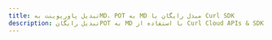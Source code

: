 ---title: تبدیل پاورپوینت بهMD، POT به MD مبدل رایگان یا Curl SDKdescription: تبدیل رایگانPOT به MD با استفاده از Curl Cloud APIs & SDK. همچنین اسناد Microsoft PowerPoint را در Cloud ایجاد، ویرایش و رندر کنید.---